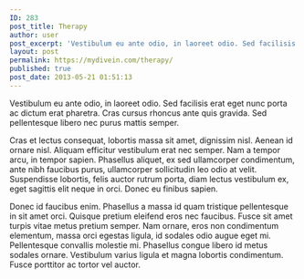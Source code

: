 ```yaml
---
ID: 283
post_title: Therapy
author: user
post_excerpt: 'Vestibulum eu ante odio, in laoreet odio. Sed facilisis erat eget nunc porta ac dictum erat pharetra. Cras cursus rhoncus ante quis gravida. Sed pellentesque libero nec purus mattis semper.<!--more-->'
layout: post
permalink: https://mydivein.com/therapy/
published: true
post_date: 2013-05-21 01:51:13
---
```

Vestibulum eu ante odio, in laoreet odio. Sed facilisis erat eget nunc porta ac dictum erat pharetra. Cras cursus rhoncus ante quis gravida. Sed pellentesque libero nec purus mattis semper.<!--more-->

Cras et lectus consequat, lobortis massa sit amet, dignissim nisl. Aenean id ornare nisl. Aliquam efficitur vestibulum erat nec semper. Nam a tempor arcu, in tempor sapien. Phasellus aliquet, ex sed ullamcorper condimentum, ante nibh faucibus purus, ullamcorper sollicitudin leo odio at velit. Suspendisse lobortis, felis auctor rutrum porta, diam lectus vestibulum ex, eget sagittis elit neque in orci. Donec eu finibus sapien.

Donec id faucibus enim. Phasellus a massa id quam tristique pellentesque in sit amet orci. Quisque pretium eleifend eros nec faucibus. Fusce sit amet turpis vitae metus pretium semper. Nam ornare, eros non condimentum elementum, massa orci egestas ligula, id sodales odio augue eget mi. Pellentesque convallis molestie mi. Phasellus congue libero id metus sodales ornare. Vestibulum varius ligula et magna lobortis condimentum. Fusce porttitor ac tortor vel auctor.